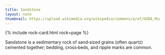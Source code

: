 ```yaml
---
title: Sandstone
layout: note
thumbnail: https://upload.wikimedia.org/wikipedia/commons/a/af/USDA_Mineral_Sandstone_93c3955.jpg
---
```

{% include rock-card.html rock=page %}

Sandstone is a sedimentary rock of sand‑sized grains (often quartz) cemented together; bedding, cross‑beds, and ripple marks are common.
